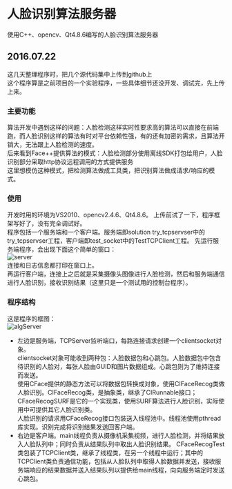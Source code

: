 # 人脸识别算法服务器
使用C++、opencv、Qt4.8.6编写的人脸识别算法服务器
## 2016.07.22
这几天整理程序时，把几个源代码集中上传到github上  
这个程序算是之前项目的一个实验程序，一些具体细节还没开发、调试完，先上传上来。
### 主要功能
算法开发中遇到这样的问题：人脸检测这样实时性要求高的算法可以直接在前端跑，而人脸识别这样的算法有时对平台依赖性强，有的还有加密的需求，且算法开销大，无法跟上人脸检测的速度。  
后来看到Face++提供算法的模式：人脸检测部分使用离线SDK打包给用户，人脸识别部分采取http协议远程调用的方式提供服务  
这里想模仿这种模式，把检测算法做成工具类，把识别算法做成请求/响应的模式。  
### 使用
开发时用的环境为VS2010、opencv2.4.6、Qt4.8.6。
上传前试了一下，程序框架写好了，没有完全调试好。  
程序包括一个服务端和一个客户端。服务端即solution try_tcpservser中的try_tcpservser工程，客户端即test_socket中的TestTCPClient工程。
先运行服务端程序，会出现下面这个简单的窗口：  
![server](http://o8r9omg0x.bkt.clouddn.com/img/try_github/algServer/server.png)  
连接和日志信息都打印在窗口上。  
再运行客户端，连接上之后就是采集摄像头图像进行人脸检测，然后和服务端通信进行人脸识别，接收识别结果（这里只是一个测试用的控制台程序）。
### 程序结构
这是程序的框图：  
![algServer](http://o8r9omg0x.bkt.clouddn.com/img/try_github/algServer/algServer.png)  
- 左边是服务端，TCPServer监听端口，每路连接请求创建一个clientsocket对象。  
clientsocket对象可能收到两种包：人脸数据包和心跳包。人脸数据包中包含待识别的人脸对，每张人脸由GUID和图片数据组成。心跳包则为了维持连接而发送。  
使用CFace提供的静态方法可以将数据包转换成对象，使用CIFaceRecog类做人脸识别。CIFaceRecog类，是抽象类，继承了CIRunnable接口；CFaceRecogSURF是它的一个实现类，使用SURF算法进行人脸识别，实际使用中可提供其它人脸识别类。  
人脸识别的请求用CFaceRecog接口包装送入线程池中。线程池使用pthread库实现。识别完成将识别结果发送回客户端。  
- 右边是客户端。main线程负责从摄像机采集视频，进行人脸检测，并将结果放入人脸队列中；同时负责从结果队列中取出人脸识别结果。
CFaceRecogTest类包装了TCPClient类，继承了线程类，在另一个线程中运行；其中的TCPClient类负责通信功能，包括从人脸队列中取得人脸数据并发送，接收服务端响应的结果数据并送入结果队列以提供给main线程，向向服务端定时发送心跳包。
